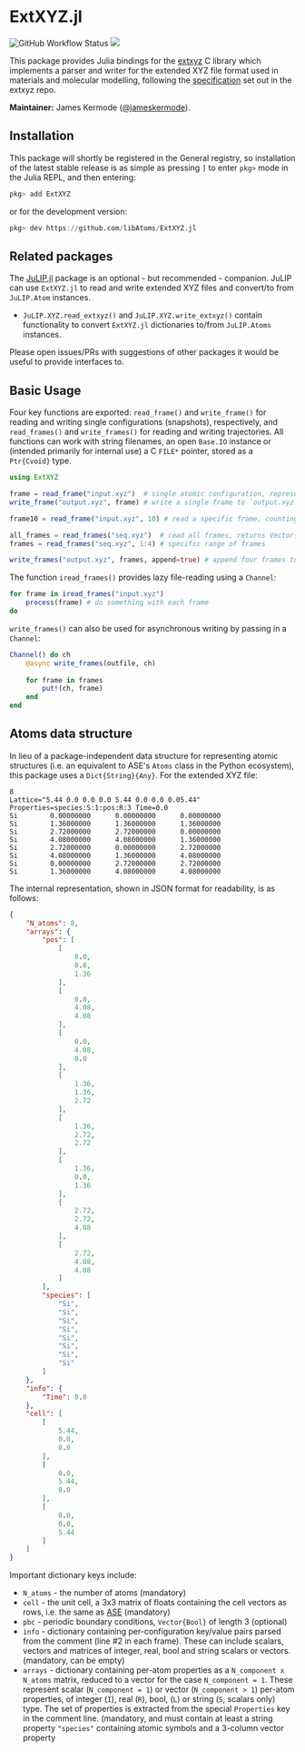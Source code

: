 # ExtXYZ.jl

![GitHub Workflow Status](https://img.shields.io/github/workflow/status/libAtoms/ExtXYZ.jl/CI) [![](https://img.shields.io/badge/docs-dev-blue.svg)](https://libAtoms.github.io/ExtXYZ.jl/dev)

This package provides Julia bindings for the [extxyz](https://github.com/libAtoms/extxyz) C library which implements a parser and writer for the extended XYZ file format used in materials and molecular modelling, following the [specification](https://github.com/libAtoms/extxyz#extended-xyz-specification-and-parsing-tools) set out in the extxyz repo.

**Maintainer:** James Kermode ([@jameskermode](https://github.com/jameskermode)).

## Installation

This package will shortly be registered in the General registry, so installation of the latest stable release is as simple as pressing `]` to enter `pkg>` mode in the Julia REPL, and then entering:

```julia
pkg> add ExtXYZ
```

or for the development version:

```julia
pkg> dev https://github.com/libAtoms/ExtXYZ.jl
```

## Related packages

The [JuLIP.jl](https://github.com/JuliaMolSim/JuLIP.jl) package is an optional - but recommended - companion. JuLIP can use `ExtXYZ.jl` to read and write extended XYZ files and convert/to from `JuLIP.Atom` instances.

- `JuLIP.XYZ.read_extxyz()` and `JuLIP.XYZ.write_extxyz()` contain functionality to convert `ExtXYZ.jl` dictionaries to/from `JuLIP.Atoms` instances.

Please open issues/PRs with suggestions of other packages it would be useful to provide interfaces to.

## Basic Usage

Four key functions are exported: `read_frame()` and `write_frame()` for reading and writing single configurations (snapshots), respectively, and `read_frames()` and `write_frames()` for reading and writing trajectories. All functions can work with string filenames, an open `Base.IO` instance or (intended primarily for internal use) a C `FILE*` pointer, stored as a `Ptr{Cvoid}` type.

```julia
using ExtXYZ

frame = read_frame("input.xyz")  # single atomic configuration, represented as a Dict{String}{Any}
write_frame("output.xyz", frame) # write a single frame to `output.xyz`. 

frame10 = read_frame("input.xyz", 10) # read a specific frame, counting from 1 for first frame in file

all_frames = read_frames("seq.xyz")  # read all frames, returns Vector{Dict{String}{Any}}
frames = read_frames("seq.xyz", 1:4) # specific range of frames

write_frames("output.xyz", frames, append=true) # append four frames to output
```

The function `iread_frames()` provides lazy file-reading using a `Channel`:

```julia
for frame in iread_frames("input.xyz")
    process(frame) # do something with each frame
do
```

`write_frames()` can also be used for asynchronous writing by passing in a `Channel`:

```julia
Channel() do ch
    @async write_frames(outfile, ch)
    
    for frame in frames
        put!(ch, frame)
    end
end
```

## Atoms data structure

In lieu of a package-independent data structure for representing atomic structures (i.e. an equivalent to ASE's `Atoms` class in the Python ecosystem), this package uses a `Dict{String}{Any}`. For the extended XYZ file:

```
8
Lattice="5.44 0.0 0.0 0.0 5.44 0.0 0.0 0.05.44" Properties=species:S:1:pos:R:3 Time=0.0
Si        0.00000000      0.00000000      0.00000000
Si        1.36000000      1.36000000      1.36000000
Si        2.72000000      2.72000000      0.00000000
Si        4.08000000      4.08000000      1.36000000
Si        2.72000000      0.00000000      2.72000000
Si        4.08000000      1.36000000      4.08000000
Si        0.00000000      2.72000000      2.72000000
Si        1.36000000      4.08000000      4.08000000
```

The internal representation, shown in JSON format for readability, is as follows:

```json
{
    "N_atoms": 8,
    "arrays": {
        "pos": [
            [
                0.0,
                0.0,
                1.36
            ],
            [
                0.0,
                4.08,
                4.08
            ],
            [
                0.0,
                4.08,
                0.0
            ],
            [
                1.36,
                1.36,
                2.72
            ],
            [
                1.36,
                2.72,
                2.72
            ],
            [
                1.36,
                0.0,
                1.36
            ],
            [
                2.72,
                2.72,
                4.08
            ],
            [
                2.72,
                4.08,
                4.08
            ]
        ],
        "species": [
            "Si",
            "Si",
            "Si",
            "Si",
            "Si",
            "Si",
            "Si",
            "Si"
        ]
    },
    "info": {
        "Time": 0.0
    },
    "cell": [
        [
            5.44,
            0.0,
            0.0
        ],
        [
            0.0,
            5.44,
            0.0
        ],
        [
            0.0,
            0.0,
            5.44
        ]
    ]
}
```

Important dictionary keys include:

 - `N_atoms` - the number of atoms (mandatory)
 - `cell` - the unit cell, a 3x3 matrix of floats containing the cell vectors as rows, i.e. the same as [ASE](https://wiki.fysik.dtu.dk/ase/ase/cell.html#ase.cell.Cell) (mandatory)
 - `pbc` - periodic boundary conditions, `Vector{Bool}` of length 3 (optional)
 - `info` - dictionary containing per-configuration key/value pairs parsed from the comment (line #2 in each frame). These can include scalars, vectors and matrices of integer, real, bool and string scalars or vectors. (mandatory, can be empty)
 - `arrays` - dictionary containing per-atom properties as a `N_component x N_atoms` matrix, reduced to a vector for the case `N_component = 1`. These represent scalar (`N_component = 1`) or vector (`N_component > 1`) per-atom properties, of integer (`I`), real (`R`), bool, (`L`) or string (`S`, scalars only) type. The set of properties is extracted from the special `Properties` key in the comment line. (mandatory, and must contain at least a string property `"species"` containing atomic symbols and a 3-column vector property


